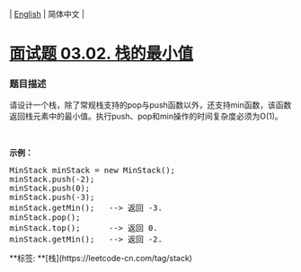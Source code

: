 | [English](README_EN.md) | 简体中文 |

# [面试题 03.02. 栈的最小值](https://leetcode-cn.com/problems/min-stack-lcci)
 ### 题目描述
<p>请设计一个栈，除了常规栈支持的pop与push函数以外，还支持min函数，该函数返回栈元素中的最小值。执行push、pop和min操作的时间复杂度必须为O(1)。</p><br><p><strong>示例：</strong><pre>MinStack minStack = new MinStack();<br>minStack.push(-2);<br>minStack.push(0);<br>minStack.push(-3);<br>minStack.getMin();   --> 返回 -3.<br>minStack.pop();<br>minStack.top();      --> 返回 0.<br>minStack.getMin();   --> 返回 -2.</pre></p>
**标签:	**[栈](https://leetcode-cn.com/tag/stack) 